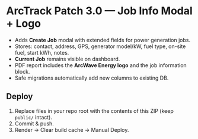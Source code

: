 # ArcTrack Patch 3.0 — Job Info Modal + Logo

- Adds **Create Job** modal with extended fields for power generation jobs.
- Stores: contact, address, GPS, generator model/kW, fuel type, on-site fuel, start kWh, notes.
- **Current Job** remains visible on dashboard.
- PDF report includes the **ArcWave Energy logo** and the job information block.
- Safe migrations automatically add new columns to existing DB.

## Deploy
1. Replace files in your repo root with the contents of this ZIP (keep `public/` intact).
2. Commit & push.
3. Render → Clear build cache → Manual Deploy.
